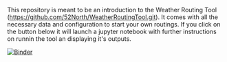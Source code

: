 This repository is meant to be an introduction to the Weather Routing Tool (https://github.com/52North/WeatherRoutingTool.git). It comes with all the necessary data and configuration to start your own routings. If you click on the button below it will launch a jupyter notebook with further instructions on runnin the tool an displaying it's outputs.

[![Binder](https://mybinder.org/badge_logo.svg)](https://mybinder.org/v2/gh/jonathanbauer03/WRT-sandbox.git/HEAD?urlpath=%2Fdoc%2Ftree%2Fexecute-WRT.ipynb)